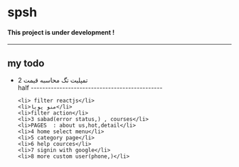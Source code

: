 # spsh
<h4>This project is under development !</h4>
<hr>
<h2>my todo</h2>
<ul>
    <li>2 تمپلیت تگ محاسبه قیمت </li> half
    ----------------------------------------------
    
    <li> filter reactjs</li>
    <li>منو پویا</li>
    <li>filter action</li>
    <li>3 sabad(error status,) , courses</li>
    <li>PAGES  : about us,hot,detail</li>
    <li>4 home select menu</li>
    <li>5 category page</li>
    <li>6 help cources</li>
    <li>7 signin with google</li>
    <li>8 more custom user(phone,)</li>
</ul>